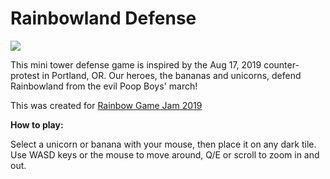 # Rainbowland Defense

![](https://img.itch.zone/aW1nLzI0NzQ4ODIucG5n/original/FrNRxB.png)

This mini tower defense game is inspired by the Aug 17, 2019 counter-protest in Portland, OR. Our heroes, the bananas and unicorns, defend Rainbowland from the evil Poop Boys' march!

This was created for [Rainbow Game Jam 2019](https://oslisloth.itch.io/rainbowdefense "link title")

**How to play:**

Select a unicorn or banana with your mouse, then place it on any dark tile. Use WASD keys or the mouse to move around, Q/E or scroll to zoom in and out.

